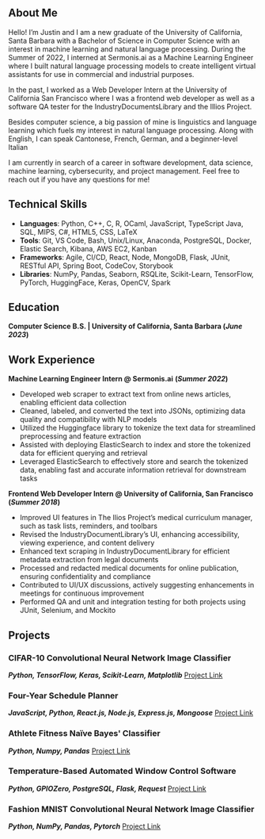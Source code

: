 ## About Me
Hello! I’m Justin and I am a new graduate of the University of California, Santa Barbara with a Bachelor of Science in Computer Science with an interest in machine learning and natural language processing. During the Summer of 2022, I interned at Sermonis.ai as a Machine Learning Engineer where I built natural language processing models to create intelligent virtual assistants for use in commercial and industrial purposes.

In the past, I worked as a Web Developer Intern at the University of California San Francisco where I was a frontend web developer as well as a software QA tester for the IndustryDocumentsLibrary and the Illios Project.

Besides computer science, a big passion of mine is linguistics and language learning which fuels my interest in natural language processing. Along with English, I can speak Cantonese, French, German, and a beginner-level Italian

I am currently in search of a career in software development, data science, machine learning, cybersecurity, and project management. Feel free to reach out if you have any questions for me!

## Technical Skills
- **Languages**: Python, C++, C, R, OCaml, JavaScript, TypeScript Java, SQL, MIPS, C#, HTML5, CSS, LaTeX
- **Tools**: Git, VS Code, Bash, Unix/Linux, Anaconda, PostgreSQL, Docker, Elastic Search, Kibana, AWS EC2, Kanban 
- **Frameworks**: Agile, CI/CD, React, Node, MongoDB, Flask, JUnit, RESTful API, Spring Boot, CodeCov, Storybook
- **Libraries**: NumPy, Pandas, Seaborn, RSQLite, Scikit-Learn, TensorFlow, PyTorch, HuggingFace, Keras, OpenCV, Spark
  

## Education
**Computer Science B.S. | University of California, Santa Barbara (_June 2023_)** 		


## Work Experience
**Machine Learning Engineer Intern @ Sermonis.ai**
**(_Summer 2022_)**
- Developed web scraper to extract text from online news articles, enabling efficient data collection
- Cleaned, labeled, and converted the text into JSONs, optimizing data quality and compatibility with NLP models
- Utilized the Huggingface library to tokenize the text data for streamlined preprocessing and feature extraction
- Assisted with deploying ElasticSearch to index and store the tokenized data for efficient querying and retrieval
- Leveraged ElasticSearch to effectively store and search the tokenized data, enabling fast and accurate information retrieval for downstream tasks


**Frontend Web Developer Intern @ University of California, San Francisco**
**(_Summer 2018_)**
- Improved UI features in The Ilios Project’s medical curriculum manager, such as task lists, reminders, and toolbars
- Revised the IndustryDocumentLibrary’s UI, enhancing accessibility, viewing experience, and content delivery
- Enhanced text scraping in IndustryDocumentLibrary for efficient metadata extraction from legal documents
- Processed and redacted medical documents for online publication, ensuring confidentiality and compliance
- Contributed to UI/UX discussions, actively suggesting enhancements in meetings for continuous improvement
- Performed QA and unit and integration testing for both projects using JUnit, Selenium, and Mockito


## Projects
### CIFAR-10 Convolutional Neural Network Image Classifier

**_Python, TensorFlow, Keras, Scikit-Learn, Matplotlib_**
[Project Link](https://github.com/Lai-Justin/Keras-CIFAR-10-CNN)


### Four-Year Schedule Planner

**_JavaScript, Python, React.js, Node.js, Express.js, Mongoose_**
[Project Link](https://github.com/Lai-Justin/Schedule-Planner)


### Athlete Fitness Naïve Bayes' Classifier

**_Python, Numpy, Pandas_**
[Project Link](https://github.com/Lai-Justin/Schedule-Planner)


### Temperature-Based Automated Window Control Software

**_Python, GPIOZero, PostgreSQL, Flask, Request_**
[Project Link](https://github.com/Lai-Justin/Window-Control)


### Fashion MNIST Convolutional Neural Network Image Classifier
**_Python, NumPy, Pandas, Pytorch_**
[Project Link](https://github.com/Lai-Justin/Schedule-Planner)

